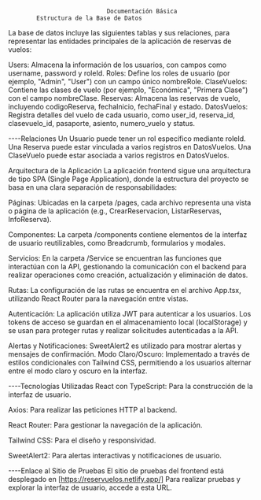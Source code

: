                                 Documentación Básica
            Estructura de la Base de Datos
La base de datos incluye las siguientes tablas y sus relaciones, para representar las entidades principales de la aplicación de reservas de vuelos:

Users: Almacena la información de los usuarios, con campos como username, password y roleId.
Roles: Define los roles de usuario (por ejemplo, "Admin", "User") con un campo único nombreRole.
ClaseVuelos: Contiene las clases de vuelo (por ejemplo, "Económica", "Primera Clase") con el campo nombreClase.
Reservas: Almacena las reservas de vuelo, incluyendo codigoReserva, fechaInicio, fechaFinal y estado.
DatosVuelos: Registra detalles del vuelo de cada usuario, como user_id, reserva_id, clasevuelo_id, pasaporte, asiento, numero_vuelo y status.

----Relaciones
Un Usuario puede tener un rol específico mediante roleId.
Una Reserva puede estar vinculada a varios registros en DatosVuelos.
Una ClaseVuelo puede estar asociada a varios registros en DatosVuelos.

Arquitectura de la Aplicación
La aplicación frontend sigue una arquitectura de tipo SPA (Single Page Application), donde la estructura del proyecto se basa en una clara separación de responsabilidades:

Páginas: Ubicadas en la carpeta /pages, cada archivo representa una vista o página de la aplicación (e.g., CrearReservacion, ListarReservas, InfoReserva).

Componentes: La carpeta /components contiene elementos de la interfaz de usuario reutilizables, como Breadcrumb, formularios y modales.

Servicios: En la carpeta /Service se encuentran las funciones que interactúan con la API, gestionando la comunicación con el backend para realizar operaciones como creación, actualización y eliminación de datos.

Rutas: La configuración de las rutas se encuentra en el archivo App.tsx, utilizando React Router para la navegación entre vistas.

Autenticación: La aplicación utiliza JWT para autenticar a los usuarios. Los tokens de acceso se guardan en el almacenamiento local (localStorage) y se usan para proteger rutas y realizar solicitudes autenticadas a la API.

Alertas y Notificaciones: SweetAlert2 es utilizado para mostrar alertas y mensajes de confirmación.
Modo Claro/Oscuro: Implementado a través de estilos condicionales con Tailwind CSS, permitiendo a los usuarios alternar entre el modo claro y oscuro en la interfaz.

----Tecnologías Utilizadas
React con TypeScript: Para la construcción de la interfaz de usuario.

Axios: Para realizar las peticiones HTTP al backend.

React Router: Para gestionar la navegación de la aplicación.

Tailwind CSS: Para el diseño y responsividad.

SweetAlert2: Para alertas interactivas y notificaciones de usuario.

----Enlace al Sitio de Pruebas
El sitio de pruebas del frontend está desplegado en [https://reservuelos.netlify.app/] Para realizar pruebas y explorar la interfaz de usuario, accede a esta URL.
